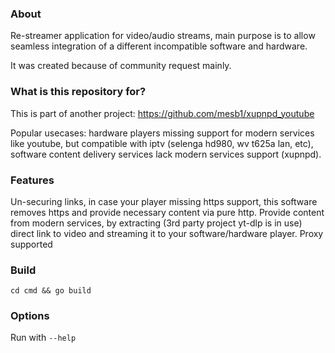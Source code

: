 ### About 

Re-streamer application for video/audio streams, main purpose is to allow seamless integration of a different incompatible software and hardware.

It was created because of community request mainly.

### What is this repository for? ###

This is part of another project: https://github.com/mesb1/xupnpd_youtube

Popular usecases: hardware players missing support for modern services like youtube, but compatible with iptv (selenga hd980, wv t625a lan, etc), software content delivery services lack modern services support (xupnpd).

### Features

Un-securing links, in case your player missing https support, this software removes https and provide necessary content via pure http.
Provide content from modern services, by extracting (3rd party project yt-dlp is in use) direct link to video and streaming it to your software/hardware player. Proxy supported

### Build ###

`cd cmd && go build`

### Options ###

Run with `--help`